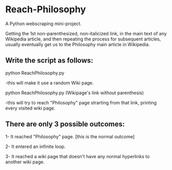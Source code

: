 # Reach-Philosophy
A Python webscraping mini-project.

Getting the 1st non-parenthesized, non-italicized link, in the main text of any Wikipedia article, and then repeating the process for subsequent articles, usually eventually get us to the Philosophy main article in Wikipedia.

## Write the script as follows:
python ReachPhilosophy.py

-this will make it use a random Wiki page.

python ReachPhilosophy.py (Wikipage's link without parenthesis)

-this will try to reach "Philosophy" page strarting from that link, printing every visited wiki page.

## There are only 3 possible outcomes:
1- It reached "Philosophy" page. [this is the normal outcome]

2- It entered an infinite loop.

3- It reached a wiki page that doesn't have any normal hyperlinks to another wiki page.
